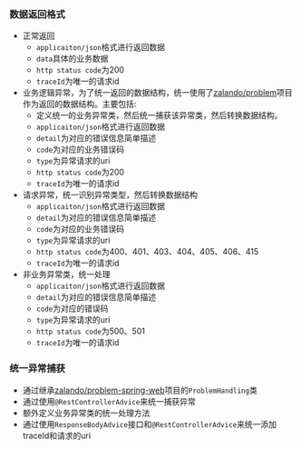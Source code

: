 ### 数据返回格式
- 正常返回
  - `applicaiton/json`格式进行返回数据
  - `data`具体的业务数据
  - `http status code`为200
  - `traceId`为唯一的请求id
- 业务逻辑异常，为了统一返回的数据结构，统一使用了[zalando/problem](https://github.com/zalando/problem)项目作为返回的数据结构。主要包括:
  - 定义统一的业务异常类，然后统一捕获该异常类，然后转换数据结构。
  - `applicaiton/json`格式进行返回数据
  - `detail`为对应的错误信息简单描述
  - `code`为对应的业务错误码
  - `type`为异常请求的uri
  - `http status code`为200
  - `traceId`为唯一的请求id
- 请求异常，统一识别异常类型，然后转换数据结构
  - `applicaiton/json`格式进行返回数据
  - `detail`为对应的错误信息简单描述
  - `code`为对应的业务错误码
  - `type`为异常请求的uri
  - `http status code`为400、401、403、404、405、406、415
  - `traceId`为唯一的请求id
- 非业务异常类，统一处理
  - `applicaiton/json`格式进行返回数据
  - `detail`为对应的错误信息简单描述
  - `code`为对应的错误码
  - `type`为异常请求的uri
  - `http status code`为500、501
  - `traceId`为唯一的请求id

### 统一异常捕获
- 通过继承[zalando/problem-spring-web](https://github.com/zalando/problem-spring-web)项目的`ProblemHandling`类
- 通过使用`@RestControllerAdvice`来统一捕获异常
- 额外定义业务异常类的统一处理方法
- 通过使用`ResponseBodyAdvice`接口和`@RestControllerAdvice`来统一添加traceId和请求的uri